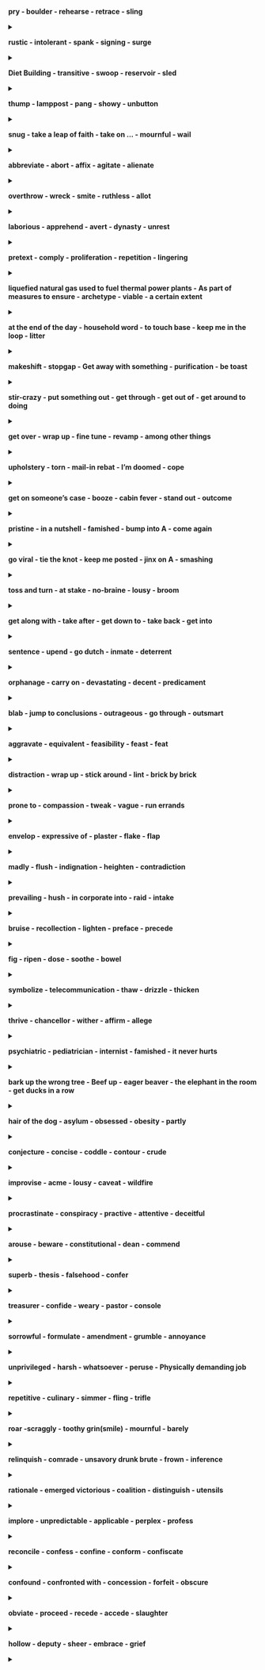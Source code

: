 
**pry - boulder - rehearse - retrace - sling**

<details>
<summary></summary>

- ...をてこで動かす/pry ... up - をてこで持ち上げる/pry ... out of ~ - ...を~から苦労して引き出す
- n: 巨石
- ...をけいこする/...を詳しく述べる
- ...を引き返す/...を注意して見直す/...を改装する/...をさかのぼって調べる/retrace one's past - 過去を回想する
- ...を投げる/...を放る
</details>


**rustic - intolerant - spank - signing - surge**

<details>
<summary></summary>

- aj: 田舎の/素朴な - n: 田舎者
- aj: 我慢できない/耐えられない
- (体罰として)...のお尻をピシャリとたたく - n: 平手打ち
- 調印/署名
- iv: (波のように)押し寄せる/打ち寄せる/(感情が)湧き上がる/surge up - (感情が)湧き上がる/ - n: 殺到/電圧変化
</details>

**Diet Building - transitive - swoop - reservoir - sled**

<details>
<summary></summary>

- 国会議事堂
- 自動詞/推移的な
- iv: 急降下する/突然襲いかかる/swoop down - (鳥などが舞い降りて)襲いかかる/n: 不意の襲撃 - The plane made a swoop over the city./飛行機は街の上空を急降下した。
- ため池/貯水池
- そり
</details>


**thump - lamppost - pang - showy - unbutton**

<details>
<summary></summary>

- iv: 激しく当たる/ごつんと当たる/tv: ...を激しくひっぱたく/...をごつんとたたく/n: ごつんという音 - She gave him a mighty thump./彼女は彼にを激しくひっぱたいた
- 街灯柱
- n: 激しい痛み/激痛
- aj: 派手な/けばけばしい/人目を引く
- (衣服の)ボタンを外す/(心のうち)を打ち明ける/unbuttoned my shirt - シャツのボタンを外した
</details>


**snug - take a leap of faith - take on ... - mournful - wail**

<details>
<summary></summary>

- aj: (衣服などが)体にピッタリの/居心地のよい/暖かくて気持ち良い
- (危険を伴うが)...を思い切ってやってみる
- (仕事や責任)を引き受ける/be(be) in charge of
- aj: 悲しげな/死者を悼む
- iv: 泣き叫ぶ/もの悲しい音をだす - ...と泣き叫ぶように言う - / wailed for ... ...のために嘆き悲しんだ
</details>


**abbreviate - abort - affix - agitate - alienate**

<details>
<summary></summary>

- ...を省略する/...を短縮する/be abbreviated to ... ...と省略される
- (計画など)を中止する/(プログラム)の実行を中止する/it: (計画などが)頓挫する/流産する/abort a program - プログラムの処理を中止する
- (切手/荷札など)を貼る/...を添付する/affix a stamp on the envelope - 封筒に切手を貼る
- it: アジる/扇動する/...をかき乱す/...を扇動する/agitate for the construction of a nuclear power plant - 原発建設賛成へと世論をかきたてる
- ...を遠ざける/...を疎外する/alienate one's friends - 友人を遠ざける
</details>


**overthrow - wreck - smite - ruthless - allot**

<details>
<summary></summary>

- 滅ぼす/n: 打倒
- 滅ぼす/n: 大破/没落/荒廃
- ...を滅ぼす/...を打ち倒す
- aj: 情け容赦のない/残酷な/無慈悲な
- ...を割り振る/...を割り当てる/...を分配する
</details>


**laborious - apprehend - avert - dynasty - unrest**

<details>
<summary></summary>

- ...骨の折れる/困難な
- ...を逮捕する/...を捕らえる/...を懸念する - apprehend that/...だと懸念する
- ...を防ぐ/...を避ける/(視線など)をそらす - was narrowly averted/かろうじて...は免れた
- 王朝
- (社会・政治的な)不安/不穏/社会的動揺 - Social unrest spread./社会的動揺が広がった
</details>


**pretext - comply - proliferation - repetition - lingering**

<details>
<summary></summary>

- 口実/名目/言い訳/弁解 - under the pretext of .../...の名目で
- iv: (規則などに)従う/応じる - complay with the safety standard/安全基準に準拠する
- 激増/(核兵器の)拡散
- 繰り返すこと/反復行為 - repetition of your bad behavior. 悪い行いの繰り返し
- iv: (人が)立ち去りかねている/まとわりつく -  lingering power crunch concerns/電力不足の懸念が残る
</details>


**liquefied natural gas used to fuel thermal power plants - As part of measures to ensure - archetype - viable - a certain extent**

<details>
<summary></summary>

- 火力発電の燃料となる液化天然ガス
- ...を確保するための施策の一環として
- 典型例/原型
- aj: (計画などが)実現/実行可能な - a viable alternative/現実的な代案
- ある程度まで - extent: noun/程度
</details>


**at the end of the day - household word - to touch base - keep me in the loop - litter**

<details>
<summary></summary>

- 結局のところ/要するに
- よく知られた言葉
- (問題/課題)などを解決するために短時間の連絡をとる - I will touch base with you next week./来週連絡します
- (プロジェクトの進捗など)を定期的に報告/共有する keep me update
- ...を散らかす - iv: ゴミを散らかす - ゴミ
</details>


**makeshift - stopgap - Get away with something - purification - be toast**

<details>
<summary></summary>

- aj: 間に合わせの/その場しのぎの
- aj: 間に合わせの/一時しのぎの
- (何か間違ったことをした後に罰や批判)を免れる
- 浄化/精製
- 絶望的または非常に困難な状況にある
</details>


**stir-crazy - put something out - get through - get out of - get around to doing**

<details>
<summary></summary>

- aj: 非常に神経質または不安 - feel stir-crazy/動揺する - I'm gonna go stir-crazy if I don't get out of this house./この家から出ないと、気が狂いそうです。
- (火/タバコなど)を消す - turn something off - extinguish
- (試験に)通る/合格する/(困難など)を乗り越える/を通って(目的地に)着く - Studying got me through the entrance exam./勉強したおかげで入試に合格できた - Don't panic. You can get through this./慌てないで。あなたはこれをやり終えることができるから
- (車やバスなどから)降りる - ...から逃げ出す - ...をやめる/避ける/免れる
- ...をするための時間を見つける - I couldn't/didn't get around to it./それをする時間がなかった。
</details>


**get over - wrap up - fine tune - revamp - among other things**

<details>
<summary></summary>

- 乗り越える/克服する/立ち直る - overcom - I can't get over my shock./ショックから立ち直れないんだ
- 要約する/切り上げる
- ...を微調整する - readjust
- ...を大幅に見直す/...を刷新する
- (複数ある中で)とりわけ - I like English, among other things./私はとりわけ英語が好きだ
</details>


**upholstery - torn - mail-in rebat -  I’m doomed - cope**

<details>
<summary></summary>

- 室内装飾品/内装/interior design
- ボロボロ/破れ
- 製品についてくるクーポンを郵送すると、小切手が郵送されてくるシステム
- (絶望的な状況にある時に)終わった/もうダメだ - Oops! I forgot about the quiz today. I’m doomed/しまった！小テストのこと忘れてたよ。ヤバイ！
- ...をうまく対処する
</details>


**get on someone’s case - booze - cabin fever - stand out - outcome**

<details>
<summary></summary>

- 誰かを批判したり、苦労させたりする -  If you don’t get on his case for speeding, he’ll end up causing a serious accident./スピード違反で取り締まらないと、重大な事故を起こすことになる。
- お酒 - booz it up/大酒を飲む
- 長い間閉じこもっていたために苛々したり、退屈してしまったりする感情のこと - People were suffering from cabin fever after not being able to leave their house./人々は家から出られないことによるストレスで苦しんでいた。
- 優れている/周り・ほかとは違う状態(外)にいる - Black paint stands out on a white canvas./白いキャンバスには黒色のペンキが際立ちます
- 結果
</details>


**pristine - in a nutshell - famished - bump into A - come again**

<details>
<summary></summary>

- 手付かずの
- 一言で言えば/簡潔に説明すると - Tell us how you intend to execute all your plans in a nutshell./我々にあなたの計画をどう実行するのか簡潔に説明してください。
- aj: ...に飢えている/すごくお腹が空いている
- Aに偶然出くわす
- もう一度言ってください/whad did you say?
</details>


**go viral - tie the knot - keep me posted - jinx on A - smashing**

<details>
<summary></summary>

- インターネットユーザーの間で急速に広がる
- 結婚する
- 進捗などを都度報告する
- Aに不幸をもたらす
- とても素晴らしい

</details>


**toss and turn - at stake - no-braine - lousy - broom**

<details>
<summary></summary>

- 寝返りを打つ
- 危険に晒されている
- aj: 考えるまでもないこと - This is a no-brainer job./これは簡単な仕事です。
- aj: 気に食わない/面白くない - lousy game/くだらない［出来の悪い］ゲーム
- 箒(ホウキ) - weep a room with a brrm/箒で掃く

</details>


**get along with - take after - get down to - take back - get into**

<details>
<summary></summary>

- ...と仲良くやっていく - get along with students from various countries
- ...に似ている - He takes after his father in so many ways/彼は父親に色々な点で似ている
- ...に本腰を入れる - Let's get down to business/本題に入ろう
- ...を撤回する - He has taken back what he said/彼は自分が言ったことを撤回した
- ...の状態/状況になる - You'll get into trouble/あなたは怒られるでしょう - I got into a situation where I had to pay the fine./罰金を払わなければならない状況に陥りました。

</details>


**sentence - upend - go dutch - inmate - deterrent**

<details>
<summary></summary>

- (...の刑を)(人)に宣告する - be sentenced to death for murder./殺人の罪で死刑を宣告される
- ひっくり返す - The corona virus pandemic has completely upended daily life/日常生活が一変した
- 割り勘にする - I always go dutch when I eat with my friends./私は友達と食事をする時はいつも割り勘です。
- 受刑者
- aj: 阻止する/抑止力の

</details>


**orphanage - carry on - devastating - decent - predicament**

<details>
<summary></summary>

- 孤児院
- ...を続ける - Let's carry on this discussion at some other time./この話は、また別の機会にしましょう。
- aj: 壊滅的な Acid rain has a devastating effect on the forest./酸性雨は、森林に壊滅的な影響を与える。
- aj: 真っ当な - I’ve got a decent job now./今はまともな仕事に就いている．
- 苦境 - Many young people find themselves in this predicament./このような苦境に立たされる若者は少なくありません。

</details>


**blab - jump to conclusions - outrageous - go through - outsmart**

<details>
<summary></summary>

- (秘密など)をうっかりしゃべる,/口走る
- 早とちりする/勘違いする - Let's not jump to conclusions/結論を急ぐのはやめましょう(早合点は禁物)
- とんでもない/法外な - outrageous prices/法外な値段
- 体験する/経験する/全面的に適応する/通り抜ける - We had many trials to go through/私たちには、経験すべき多くの試練があった - You must go through with your plan./その計画をやり通さなければならないです。
- 出し抜く/裏をかく
</details>


**aggravate - equivalent - feasibility - feast - feat**

<details>
<summary></summary>

- 悪化させる/憤慨させる - This drug aggravates the pain/このドラッグは痛みを一層悪化させる - Cigarettes can aggravate the symptoms of a cold.
- 同等のもの - aj: 同等の
- 実現可能性 - The local council called for a feasibility study into the new road scheme./地方議会は、新しい道路計画の実現可能性調査を求めた。
- 祝宴/楽しみ - ...にごちそうになる/...をもてなす
- 偉業/功績 - The new building is a remarkable feat of engineering./新社屋は驚くべき技術的な偉業である。
</details>


**distraction - wrap up - stick around - lint - brick by brick**

<details>
<summary></summary>

- 気が散ること - She worked hard all morning, without distraction./彼女は気を散らすことなく、午前中ずっと一生懸命働いた。 - I don't want any distractions./何にも邪魔されたくない。
- 仕上げる - get through, clear up, finish up
- スタンバイする
- 糸くず/ガーゼ
- 一つ一つ/一歩一歩
</details>


**prone to - compassion - tweak - vague - run errands**

<details>
<summary></summary>

- ...しがちな - given to/disposed to
- 同情/哀れみ
- 微調整/fine-tune
- 漠然とした - unclear/obscure/indistinct/ambiguous
- 用事を済ます -  She made her brother run some little errands for her./彼女は弟にちょっとした用事をさせた。
</details>


**envelop - expressive of - plaster - flake - flap**

<details>
<summary></summary>

- ...を包む/...をくるむ
-  表現する
- かべ土
- 剥がれる / 剥がす
- 折り返し / 旗がはためく
</details>

**madly - flush - indignation - heighten - contradiction**

<details>
<summary></summary>

- 気が狂ったように
- 怒りで顔が赤くなる
- 怒り
-  ...を高める
- 矛盾 / 反対の主張
</details>


**prevailing - hush - in corporate into - raid - intake**

<details>
<summary></summary>

- 広く行き渡った / 支配的な
- 静かにさせる / なだめる
- ...を-に組み込む / 組み合わせる
- 衝撃
- 摂取
</details>


**bruise - recollection - lighten - preface - precede**

<details>
<summary></summary>

- 打撲 / 打ち身
- 思い出 / 回想
- ...を明るくする
- 全文 / 前置き
- ...の前におく / ...に先行する / ...より上である
</details>


**fig - ripen - dose - soothe  - bowel**

<details>
<summary></summary>

- イチジク / 些細な量
- 果物がミノル / 果物が成熟する
- 一回分の服用量
- (痛みなど)を和らげる / 気分を落ち着かせる
- 腸
</details>


**symbolize - telecommunication - thaw - drizzle - thicken**

<details>
<summary></summary>

- ...を象徴する
- 電気通信
- 雪が溶ける / 解凍される / 打ち解ける - The snow started to thaw as the temperature kept up. / 気温が上がるにつれて雪が解け始めました。
- 霧雨(キリサメ)j
- 濃くなる
</details>


**thrive - chancellor - wither - affirm - allege**

<details>
<summary></summary>

- 成功する / 繁栄する / 生きがいにする
- 首相 / 大蔵大臣 / 大臣
- (植物が)しおれる / 色褪せる / 衰える
- ...を主張する / 肯定する - to affirm the conviction / 有罪判決を支持する -  to affirm the judgment / 判決を支持する
- ...を断言する / 主張する
</details>


**psychiatric - pediatrician - internist - famished - it never hurts**

<details>
<summary></summary>

- aj: 精神医学の / 精神科の - mental 
- 小児科医 - baby doctor
- 内科医
- 飢えた
- ...に越したことはない - In business it never hurts to be cautious. / ビジネスでは、慎重になるに越したことはありません。
</details>


**bark up the wrong tree - Beef up - eager beaver - the elephant in the room - get ducks in a row**

<details>
<summary></summary>

- 見当違いですよ
- 強化をする / 戦略の強化
- がん張り - Being an eager beaver, he sometimes is not well - liked by his colleagues. / しかし、その反面、同僚から嫌われることもある。
- その事をあえて話題にしない、見て見ぬふりをする、という状況
- 準備を整える - Let’s get our ducks in a row before the presentation. / プレゼンの前にしっかり準備しよう
</details>


**hair of the dog - asylum - obsessed - obesity - partly**

<details>
<summary></summary>

- むかえ酒 - Hair of the dog didn’t make him feel better. / むかえ酒もダメだったみたいだよ
- 亡命 - refuge - 収容所
- 一途な / 夢中な - preoccupied
- 肥満 - fatness - One effect of overeating may be obesity.食べ過ぎの影響として、肥満が考えられます。
- 部分的に - partly domesticated / partly to foreign markets / partly my fault / 一部国内向け／一部海外向け／一部自分のせい
</details>


**conjecture - concise - coddle - contour - crude**

<details>
<summary></summary>

- 推測 / 推測する 想定する - infer - There has been some conjecture about a possible merger. The rumor raised much conjecture.
- 簡潔な - short
- 甘やかす / ちやほやする - fuss over
- 輪郭 / 等高線 - shape / profile
- 荒削りな / 無作法な - vulgar - The country exports crude oil./その国は原油を輸出しています。
</details>


**improvise - acme - lousy - caveat - wildfire**


<details>
<summary></summary>

- ...を即興で作る/...を間に合わせに - wing it
- (芸術などの)最高の出来栄え - pinnacle / peak
- お粗末な/ひどい - awful / crappy
- (ある行為に対しての)警戒 - ...に警告する  - warning
- 山火事
</details>


**procrastinate - conspiracy - practive - attentive - deceitful**

<details>
<summary></summary>

- (故意に)手間取る / ...を先送りにする - delay / temporize
- 陰謀/共謀
- 事前対策
- 注意深い/気が利く - attentive to someone / 人に気が利く
- 人をだます
</details>


**arouse - beware - constitutional - dean - commend**

<details>
<summary></summary>

- (感情/興味)を呼び起こす - Which situations tend to arouse these emotions in you?/どのような場面で、そのような感情を抱くことが多いですか？
- 注意してください
- aj: 憲法上の/生まれつきの
- 学部長
- ...を褒める/...を推薦する
</details>


**superb - thesis - falsehood - confer**

<details>
<summary></summary>

- aj: 素晴らしい/豪華な
- 論文/学位論文/命題
- 認める/与える/譲歩する
- 何かを偽らせたり偽造する行為/うそ/欺瞞
- 相談する
</details>


**treasurer - confide - weary - pastor - console**

<details>
<summary></summary>

- 会計係
- (秘密など)を打ち明ける - She's nice, but I don't feel I can confide in her.いい人なんだけど、打ち明けられる感じじゃない。
- aj: うんざりさせる/退屈な/疲れた
- 牧師
- 慰め - solace - encourage - hearten
</details>


**sorrowful - formulate - amendment - grumble - annoyance**

<details>
<summary></summary>

- 悲しんでいる
- ...を明確に述べる/...を公式化する
- 修正条項 - revison
- 不平を言う - complain
- 苛立たしさ/迷惑 - vexation
</details>


**unprivileged - harsh - whatsoever - peruse - Physically demanding job**

<details>
<summary></summary>

- aj: 特権のない
- 過酷な - harsh world
- 指定なく/いくつかの/あるいは全ての - at all
- 熟読する - scrutinize
- 肉体的にキツい仕事
</details>


**repetitive - culinary - simmer - fling - trifle**

<details>
<summary></summary>

- しつこい - recurrent
- 料理用の
- 煮る
- ...を投げつける/(勢いよく)身を投じる
- 些細なこと
</details>


**roar -scraggly - toothy grin(smile) - mournful - barely**

<details>
<summary></summary>

- うなる/吠える
- モジャモジャの
- 歯を剥き出した笑い
- 悲しげな
- かろうじて - scarcely - hardly
</details>


**relinquish - comrade - unsavory drunk brute - frown - inference**

<details>
<summary></summary>

- 放棄する - abandon - renounce
- 仲間
- 不愉快な酔っ払いの獣
- 眉をひそめる
- 推論 - assumption / supposition
</details>


**rationale - emerged victorious - coalition - distinguish - utensils**

<details>
<summary></summary>

- 根拠 - basis
- 勝利した - He emerged victorious in the elections / Man United emerged victorious over FC Barcelona
- 連合 / 提携 - alliance
- 区別する - differentiate - S can distinguish between A and B / AとBを区別できる
- 用具/器具 - gadgets
</details>


**implore - unpredictable - applicable - perplex - profess**

<details>
<summary></summary>

- ...を懇願する/...を請う - beseech - beg -I implore you to go/write/do
- 予測不可能な ... is very unpredictable - uncertain
- 適切な/適用可能な - appropriate / suitable - The rule is applicable to your case.
- 当惑する - bewilder - This problem perplexes me. - I have no wish to perplex the issue.
- 公言する - declare / assert - profess to know / profess to understand
</details>


**reconcile -  confess - confine - conform - confiscate**

<details>
<summary></summary>

- ...を和解させる - try to reconcile our - She could not reconcile herself to a life of hardship and poverty.   彼女は、苦難と貧困の生活に納得がいかなかったのだ。
- ...を白状する/...を認める
- ...を限定する/...を制限する/...を閉じ込める
- 従う/順応する
- 没収された/押収された
</details>


**confound - confronted with - concession - forfeit - obscure**

<details>
<summary></summary>

- 人を困惑させる/混乱させる
- (問題)に直面する
- 譲歩
- 剥奪される/没収されたもの
- 曖昧な/ぼんやりした
</details>


**obviate - proceed - recede - accede - slaughter**

<details>
<summary></summary>

- ...を無用にする/...する必要をなくす
- 進む
- 後退する
- 屈する/任務を引き受ける
- 虐殺
</details>


**hollow - deputy - sheer - embrace - grief**

<details>
<summary></summary>

- 虚な / カラの / へこみ
- 代理人 / 代理の
- 絶対的な / 崖が切り立った
- 抱擁 / 抱きしめる
- 深い悲しみ
</details>








